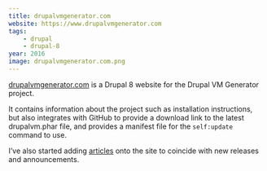 ```yaml
---
title: drupalvmgenerator.com
website: https://www.drupalvmgenerator.com
tags:
    - drupal
    - drupal-8
year: 2016
image: drupalvmgenerator.com.png
---
```

[drupalvmgenerator.com][1] is a Drupal 8 website for the Drupal VM Generator project.

It contains information about the project such as installation instructions, but also integrates with GitHub to provide a download link to the latest drupalvm.phar file, and provides a manifest file for the `self:update` command to use.

I’ve also started adding [articles][2] onto the site to coincide with new releases and announcements.

[1]: https://www.drupalvmgenerator.com
[2]: https://www.drupalvmgenerator.com/articles

